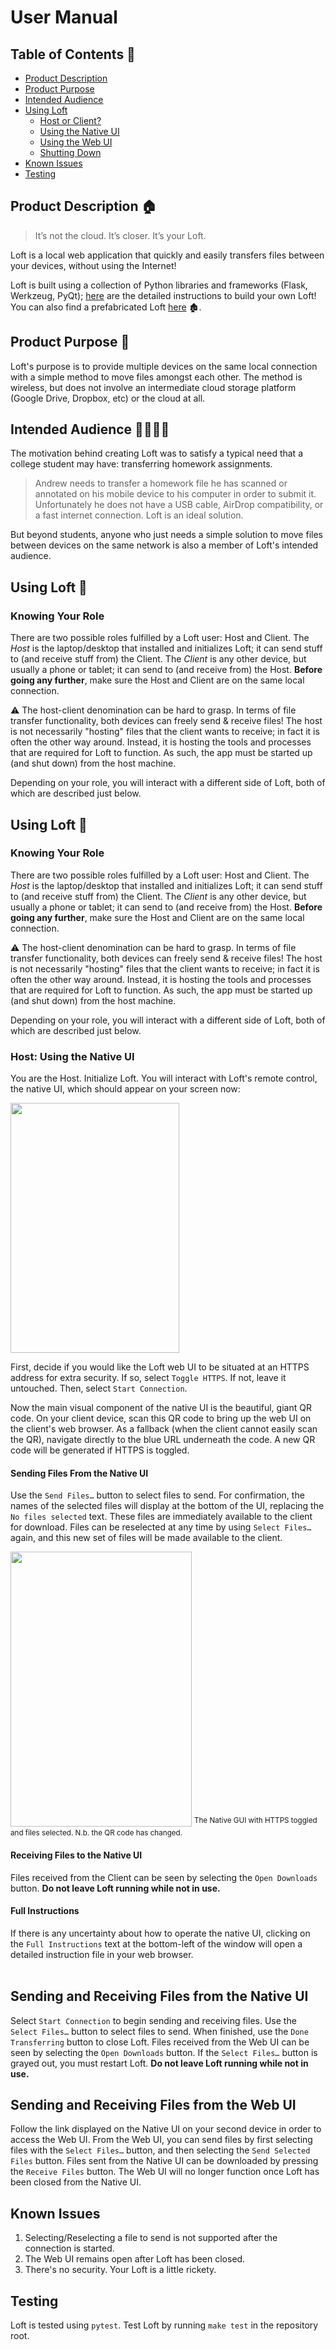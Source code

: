 # User Manual #

## Table of Contents 📑 ##
- [Product Description](#product-description-)
- [Product Purpose](#product-purpose-)
- [Intended Audience](#intended-audience-)
- [Using Loft](#using-loft-)
    - [Host or Client?](#knowing-your-role)
    - [Using the Native UI](#host-using-the-native-ui)
    - [Using the Web UI](#client-using-the-web-ui)
    - [Shutting Down](#shutting-down-loft)
- [Known Issues](#known-issues-)
- [Testing](#testing-)

## Product Description 🏠 ##
>It’s not the cloud. It’s closer. It’s your Loft.

Loft is a local web application that quickly and easily transfers files between your devices, without using the Internet! 

Loft is built using a collection of Python libraries and frameworks (Flask, Werkzeug, PyQt); 
[here](https://github.com/ucsb-cs148-s21/t7-local-network-file-transfer/blob/main/docs/BUILD.md) are the detailed instructions to 
build your own Loft! You can also find a prefabricated Loft [here](https://github.com/ucsb-cs148-s21/t7-local-network-file-transfer/releases) 🏚️.

## Product Purpose 🎯 ##
Loft's purpose is to provide multiple devices on the same local connection with a simple method to move files amongst each other. 
The method is wireless, but does not involve an intermediate cloud storage platform (Google Drive, Dropbox, etc) or the cloud at all.

## Intended Audience 👨‍👩‍👧‍👦 ##
The motivation behind creating Loft was to satisfy a typical need that a college student may have: 
transferring homework assignments.

>Andrew needs to transfer a homework file he has scanned or annotated on his mobile device to his 
>computer in order to submit it. Unfortunately he does not have a USB cable, AirDrop compatibility, or 
>a fast internet connection. Loft is an ideal solution.

But beyond students, anyone who just needs a simple solution to move files between devices on the same network 
is also a member of Loft's intended audience.

## Using Loft 🧠 ##

### Knowing Your Role ###
There are two possible roles fulfilled by a Loft user: Host and Client. The <i>Host</i> is the laptop/desktop that 
installed and initializes Loft; it can send stuff to (and receive stuff from) the Client. The <i>Client</i> is any other device,
but usually a phone or tablet; it can send to (and receive from) the Host. **Before going any further**, make sure the 
Host and Client are on the same local connection.

⚠️ The host-client denomination can be hard to grasp. In terms of file transfer functionality, both devices can freely send 
& receive files! The host is not necessarily "hosting" files that the client wants to receive; in fact it is often the 
other way around. Instead, it is hosting the tools and processes that are required for Loft to function. As such, the app must be 
started up (and shut down) from the host machine.

Depending on your role, you will interact with a different side of Loft, both of which are described just below.
## Using Loft 🧠 ##

### Knowing Your Role ###
There are two possible roles fulfilled by a Loft user: Host and Client. The <i>Host</i> is the laptop/desktop that 
installed and initializes Loft; it can send stuff to (and receive stuff from) the Client. The <i>Client</i> is any other device,
but usually a phone or tablet; it can send to (and receive from) the Host. **Before going any further**, make sure the 
Host and Client are on the same local connection.

⚠️ The host-client denomination can be hard to grasp. In terms of file transfer functionality, both devices can freely send 
& receive files! The host is not necessarily "hosting" files that the client wants to receive; in fact it is often the 
other way around. Instead, it is hosting the tools and processes that are required for Loft to function. As such, the app must be 
started up (and shut down) from the host machine.

Depending on your role, you will interact with a different side of Loft, both of which are described just below.

### Host: Using the Native UI ###
You are the Host. Initialize Loft. You will interact with Loft's remote control, the native UI, which should appear on your screen now:

<img src="https://s3.amazonaws.com/filepicker-images-rapgenius/7bPd20E4SzO7MGriFmot_Screen%20Shot%202021-05-27%20at%2011.46.48%20PM.png" height="400px" width="270px" /> 

First, decide if you would like the Loft web UI to be situated at an HTTPS address for extra security. If so, select `Toggle HTTPS`. If not, 
leave it untouched. Then, select `Start Connection`. 

Now the main visual component of the native UI is the beautiful, giant QR code. On your client device, scan this QR code to bring up 
the web UI on the client's web browser. As a fallback (when the client cannot easily scan the QR), navigate directly to the 
blue URL underneath the code. A new QR code will be generated if HTTPS is toggled.

#### Sending Files From the Native UI ####
Use the `Send Files…` button to select files to send. For confirmation, the names of the selected files will display at the bottom of the 
UI, replacing the `No files selected` text. These files are immediately available to the client for download. Files can be reselected at 
any time by using `Select Files…` again, and this new set of files will be made available to the client. 

<img src="https://s3.amazonaws.com/filepicker-images-rapgenius/ZtcLlRIITAiapgHWn41L_Screen%20Shot%202021-05-28%20at%202.37.16%20AM.png" height="440px" width="290px" /> 
<sup>The Native GUI with HTTPS toggled and files selected. N.b. the QR code has changed.</sup>

#### Receiving Files to the Native UI ####
Files received from the Client can be seen by selecting the `Open Downloads` button. **Do not leave Loft running while not in use.**

#### Full Instructions ####
If there is any uncertainty about how to operate the native UI, clicking on the `Full Instructions` text at the bottom-left of the window 
will open a detailed instruction file in your web browser.
<br></br>

## Sending and Receiving Files from the Native UI ##
Select `Start Connection` to begin sending and receiving files. Use the `Select Files…` button to select files to send. When finished, use the `Done Transferring` button to close Loft. Files received from the Web UI can be seen by selecting the `Open Downloads` button. If the `Select Files…` button is grayed out, you must restart Loft. **Do not leave Loft running while not in use.**

## Sending and Receiving Files from the Web UI ##
Follow the link displayed on the Native UI on your second device in order to access the Web UI. From the Web UI, you can send files by first selecting files with the `Select Files…` button, and then selecting the `Send Selected Files` button. Files sent from the Native UI can be downloaded by pressing the `Receive Files` button. The Web UI will no longer function once Loft has been closed from the Native UI.

## Known Issues ##
1. Selecting/Reselecting a file to send is not supported after the connection is started.
2. The Web UI remains open after Loft has been closed.
3. There's no security. Your Loft is a little rickety.

## Testing ##
Loft is tested using `pytest`. Test Loft by running `make test` in the repository root.
